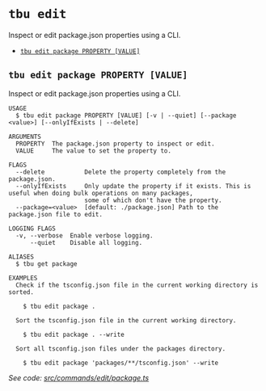 `tbu edit`
==========

Inspect or edit package.json properties using a CLI.

* [`tbu edit package PROPERTY [VALUE]`](#tbu-edit-package-property-value)

## `tbu edit package PROPERTY [VALUE]`

Inspect or edit package.json properties using a CLI.

```
USAGE
  $ tbu edit package PROPERTY [VALUE] [-v | --quiet] [--package <value>] [--onlyIfExists | --delete]

ARGUMENTS
  PROPERTY  The package.json property to inspect or edit.
  VALUE     The value to set the property to.

FLAGS
  --delete           Delete the property completely from the package.json.
  --onlyIfExists     Only update the property if it exists. This is useful when doing bulk operations on many packages,
                     some of which don't have the property.
  --package=<value>  [default: ./package.json] Path to the package.json file to edit.

LOGGING FLAGS
  -v, --verbose  Enable verbose logging.
      --quiet    Disable all logging.

ALIASES
  $ tbu get package

EXAMPLES
  Check if the tsconfig.json file in the current working directory is sorted.

    $ tbu edit package .

  Sort the tsconfig.json file in the current working directory.

    $ tbu edit package . --write

  Sort all tsconfig.json files under the packages directory.

    $ tbu edit package 'packages/**/tsconfig.json' --write
```

_See code: [src/commands/edit/package.ts](https://github.com/tylerbutler/tools-monorepo/blob/main/packages/cli/src/commands/edit/package.ts)_
